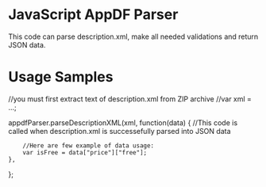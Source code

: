 JavaScript AppDF Parser
=====

This code can parse description.xml, make all needed validations and return JSON data. 

Usage Samples
=====
//you must first extract text of description.xml from ZIP archive 
//var xml = ...;

appdfParser.parseDescriptionXML(xml, function(data) {
        //This code is called when description.xml is successefully parsed into JSON data

        //Here are few example of data usage:
        var isFree = data["price"]["free"];
    }, 
};